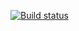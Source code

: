[![Build status](https://ci.appveyor.com/api/projects/status/qpd8rrkkhqe0ll0o?svg=true)](https://ci.appveyor.com/project/Vitaly93232/ajs-hw12-t2)
